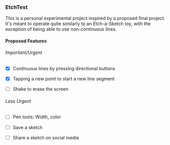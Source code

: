 ### EtchTest

This is a personal experimental project inspired by a proposed final project. It's meant to operate quite similarly 
to an Etch-a-Sketch toy, with the exception of being able to use non-continuous lines.

#### Proposed Features

###### *Important/Urgent*

- [x] Continuous lines by pressing directional buttons 

- [x] Tapping a new point to start a new line segment

- [ ] Shake to erase the screen

###### *Less Urgent*

- [ ] Pen tools: Width, color

- [ ] Save a sketch

- [ ] Share a sketch on social media
